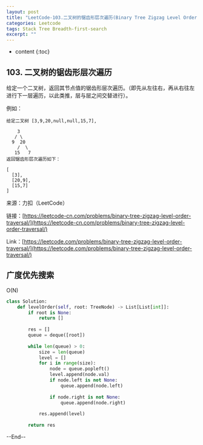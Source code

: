 ```yaml
---
layout: post
title: "LeetCode-103.二叉树的锯齿形层次遍历(Binary Tree Zigzag Level Order Traversal)"
categories: Leetcode
tags: Stack Tree Breadth-first-search
excerpt: ""
---
```


* content
{:toc}

## 103. 二叉树的锯齿形层次遍历

给定一个二叉树，返回其节点值的锯齿形层次遍历。（即先从左往右，再从右往左进行下一层遍历，以此类推，层与层之间交替进行）。

例如：

```
给定二叉树 [3,9,20,null,null,15,7],

    3
   / \
  9  20
    /  \
   15   7
返回锯齿形层次遍历如下：

[
  [3],
  [20,9],
  [15,7]
]
```

来源：力扣（LeetCode）

链接：[https://leetcode-cn.com/problems/binary-tree-zigzag-level-order-traversal/](https://leetcode-cn.com/problems/binary-tree-zigzag-level-order-traversal/)

Link：[https://leetcode.com/problems/binary-tree-zigzag-level-order-traversal/](https://leetcode.com/problems/binary-tree-zigzag-level-order-traversal/)

## 广度优先搜索

O(N)

```python
class Solution:
    def levelOrder(self, root: TreeNode) -> List[List[int]]:
        if root is None:
            return []
            
        res = []
        queue = deque([root])
            
        while len(queue) > 0:
            size = len(queue)
            level = []
            for i in range(size):
                node = queue.popleft()
                level.append(node.val)
                if node.left is not None:
                    queue.append(node.left)
                    
                if node.right is not None:
                    queue.append(node.right)
                    
            res.append(level)
            
        return res
```

--End--


